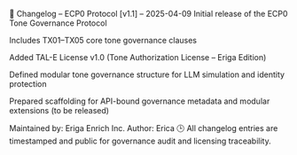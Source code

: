 📜 Changelog – ECP0 Protocol
[v1.1] – 2025-04-09
Initial release of the ECP0 Tone Governance Protocol

Includes TX01–TX05 core tone governance clauses

Added TAL-E License v1.0 (Tone Authorization License – Eriga Edition)

Defined modular tone governance structure for LLM simulation and identity protection

Prepared scaffolding for API-bound governance metadata and modular extensions (to be released)

Maintained by: Eriga Enrich Inc.
Author: Erica
🕒 All changelog entries are timestamped and public for governance audit and licensing traceability.
